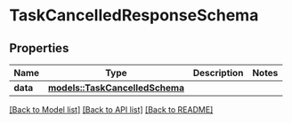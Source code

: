 # TaskCancelledResponseSchema

## Properties

Name | Type | Description | Notes
------------ | ------------- | ------------- | -------------
**data** | [**models::TaskCancelledSchema**](TaskCancelledSchema.md) |  | 

[[Back to Model list]](../README.md#documentation-for-models) [[Back to API list]](../README.md#documentation-for-api-endpoints) [[Back to README]](../README.md)


